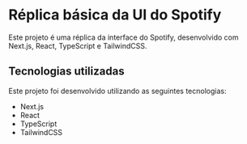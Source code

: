 <h1>Réplica básica da UI do Spotify</h1>
<p>Este projeto é uma réplica da interface do Spotify, desenvolvido com Next.js, React, TypeScript e TailwindCSS.</p>

<h2>Tecnologias utilizadas</h2>
<p>Este projeto foi desenvolvido utilizando as seguintes tecnologias:</p>
<ul>
<li>Next.js</li>
<li>React</li>
<li>TypeScript</li>
<li>TailwindCSS</li>
</ul>
